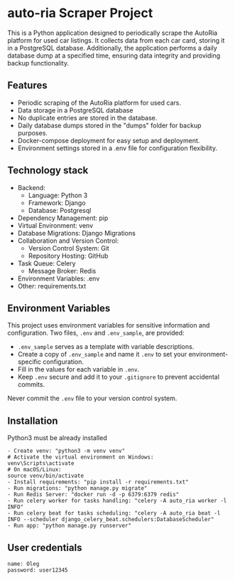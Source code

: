 # auto-ria Scraper Project

This is a Python application designed to periodically scrape the AutoRia platform for used car listings. It collects data from each car card, storing it in a PostgreSQL database. Additionally, the application performs a daily database dump at a specified time, ensuring data integrity and providing backup functionality.

## Features

* Periodic scraping of the AutoRia platform for used cars.
* Data storage in a PostgreSQL database
* No duplicate entries are stored in the database.
* Daily database dumps stored in the "dumps" folder for backup purposes.
* Docker-compose deployment for easy setup and deployment.
* Environment settings stored in a .env file for configuration flexibility.

## Technology stack

* Backend:
  - Language: Python 3 
  - Framework: Django 
  - Database: Postgresql 
* Dependency Management: pip
* Virtual Environment: venv
* Database Migrations: Django Migrations
* Collaboration and Version Control:
  - Version Control System: Git
  - Repository Hosting: GitHub
* Task Queue: Celery
  - Message Broker: Redis 
* Environment Variables: .env
* Other: requirements.txt

## Environment Variables

This project uses environment variables for sensitive information and configuration. Two files, `.env` and `.env_sample`, are provided:

- `.env_sample` serves as a template with variable descriptions.
- Create a copy of `.env_sample` and name it `.env` to set your environment-specific configuration.
- Fill in the values for each variable in `.env`.
- Keep `.env` secure and add it to your `.gitignore` to prevent accidental commits.

Never commit the `.env` file to your version control system.

## Installation

Python3 must be already installed

```shell
- Сreate venv: "python3 -m venv venv"
# Activate the virtual environment on Windows:
venv\Scripts\activate
# On macOS/Linux:
source venv/bin/activate
- Install requirements: "pip install -r requirements.txt"
- Run migrations: "python manage.py migrate"
- Run Redis Server: "docker run -d -p 6379:6379 redis"
- Run celery worker for tasks handling: "celery -A auto_ria worker -l INFO"
- Run celery beat for tasks scheduling: "celery -A auto_ria beat -l INFO --scheduler django_celery_beat.schedulers:DatabaseScheduler"
- Run app: "python manage.py runserver"
```

## User credentials

```shell
name: Oleg
password: user12345
```
